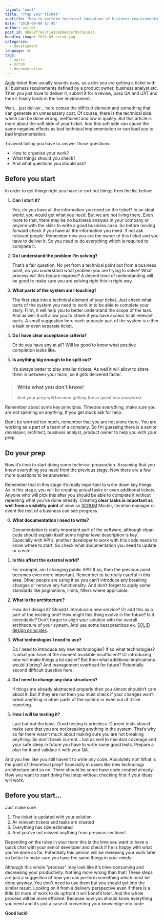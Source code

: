 ```yaml
---
layout: "post"
title: "Prep your ticket"
subtitle: "How to perform technical inception of business requirements?"
date: "2018-09-09 17:45"
author: wojtek
post_id: 8b808f7667f141bab8e9def097be161b
heading_image: 2018-09-scrum.jpg
categories: 
  - development
language: en
tags:
  - agile
  - scrum
  - documentation
---
```


[Agile](https://en.wikipedia.org/wiki/Agile_software_development) ticket flow usually sounds easy, as a dev you are getting a ticket with all business requirements defined by a product owner, business analyst etc. Then you just have to deliver it, submit it for a review, pass QA and UAT and then it finally lands in the live environment.

Wait... just deliver... here comes the difficult element and something that can generate an unnecessary cost. Of course, there is the technical side which can be done wrong, inefficient and low in quality.  But this article is more about the soft side of your ticket. And this soft side can cause the same negative effects as bad technical implementation or can lead you to bad implementation.

To avoid failing you have to answer those questions:

- How to organise your work?
- What things should you check?
- And what questions you should ask?

## Before you start

In order to get things right you have to sort out things from the list below:

1. **Can I start it?**

    Yes, do you have all the information you need on the ticket? In an ideal world, you would get what you need. But we are not living there. Even more to that, there may be no business analysis in your company or anyone with the skills to write a good business case. So before moving forward check if you have all the information you need. If not ask relevant people. Remember now you are the owner of this ticket and you have to deliver it. So you need to do everything which is required to complete it.

2. **Do I understand the problem I’m solving?**

    That’s a fair question. No yet from a technical point but from a business point, do you understand what problem you are trying to solve? What process will this feature improve? A decent level of understanding will be good to make sure you are solving right thin in right way.

3. **What parts of the system am I touching?**

    The first step into a technical element of your ticket. Just check what parts of the system you need to work in to be able to complete your story. First, it will help you to better understand the scope of the task. And as well it will allow you to check if you have access to all relevant parts. A small suggestion here each separate part of the system is either a task or even separate ticket.

4. **Do I have clear acceptance criteria?**

    Or do you have any at all? Will be good to know what positive completion looks like.

5. **Is anything big enough to be split out?**

    It’s always better to play smaller tickets. As well it will allow to share them in between your team, so it gets delivered faster.

> ### Write what you don’t know!
> 
> And your prep will become getting those questions answered.

Remember about some key principles. Timebox everything, make sure you are not spinning on anything. If you get stuck ask for help.

Don’t be worried too much, remember that you are not alone there. You are working as a part of a team of a company. So I’m guessing there is a senior developer, architect, business analyst, product owner to help you with your prep.

## Do your prep

Now it’s time to start doing some technical preparation. Assuming that you know everything you need from the previous stage. Now there are a few more questions to be answered.

Remember that in this stage it’s really important to write down key things. As in this stage, you will be creating actual tasks or even additional tickets. Anyone who will pick this after you should be able to complete it without repeating what you’ve done already. Creating **clear tasks is important as well from a visibility point** of view so [SCRUM](https://en.wikipedia.org/wiki/Scrum_(software_development)) Master, iteration manager or event the rest of a business can see progress.

0. **What documentation I need to write?**

    Documentation is really important part of the software, although clean code should explain itself some higher level description is key. Especially with API’s, another developer to work with this code needs to know where to start. So check what documentation you need to update or create.

0. **Is this affect the external world?**

    For example, am I changing public API? If so, then the previous point becomes even more important. Remember to be really careful in this area. Other people are using it so you can’t introduce any breaking changes or remove any functionality. And don’t forget to apply some standards like paginations, limits, filters where applicable.

0. **What is the architecture?**

    How do I design it? Should I introduce a new service? Or add this as a part of the existing one? How might this thing evolve in the future? Is it extendable? Don’t forget to align your solution with the overall architecture of your system. And use some best practices ex. [SOLID design principles](https://stackify.com/solid-design-principles/).

0. **What technologies I need to use?**

    Do I need to introduce any new technologies? If so what technologies? Is what you have at the moment available insufficient? Or introducing new will make things a lot easier? But then what additional implications would it bring? And management overhead for future? Potentially second difficult question here.

0. **Do I need to change any data structures?**

    If things are already abstracted properly then you almost shouldn’t care about it. But if they are not then you must check if your changes won’t break anything in other parts of the system or even out of it like reporting.

0. **How I will be testing it?**

    Last but not the least. Good testing is priceless. Current tests should make sure that you are not breaking anything in the system. That’s why so far there wasn’t much about making sure you are not breaking anything. So don’t break current… but as well to maintain coverage and your safe sleep in future you have to write some good tests. Prepare a plan for it and validate it with your QA.

And you feel like you still haven’t to write any code. Absolutely not! What is the point of theoretical prep? Especially in cases like new technology architecture and so on. There should be some base code created already. How you want to start doing final step without checking first if your ideas will work.

## Before you start...

Just make sure

1. The ticket is updated with your solution
2. All relevant tickets and tasks are created
3. Everything has size estimated
4. And you’ve not missed anything from previous sections!

Depending on the rules in your team this is the time you want to have a quick chat with your senior developer and check if he is happy with what you’ve done so far. Potentially this person will be reviewing your work later so better to make sure you have the same things in your minds.

Although this whole "process" may look like it's time-consuming and decreasing your productivity. Nothing more wrong than that! These steps are just a suggestion of how you can perform something which must be done anyway. You don't need to use them but you should get into the similar result. Looking on it from a delivery perspective even if there is a little bit more of work to do upfront it will benefit later. And the whole process will be more efficient. Because now you should know everything you need and it’s just a case of converting your knowledge into code.

**Good luck!**
